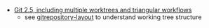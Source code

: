 - [Git 2.5, including multiple worktrees and triangular workflows][git-2.5]
  - see [gitrepository-layout][] to understand working tree structure

[gitrepository-layout]: https://git-scm.com/docs/gitrepository-layout
[git-2.5]: https://github.com/blog/2042-git-2-5-including-multiple-worktrees-and-triangular-workflows
